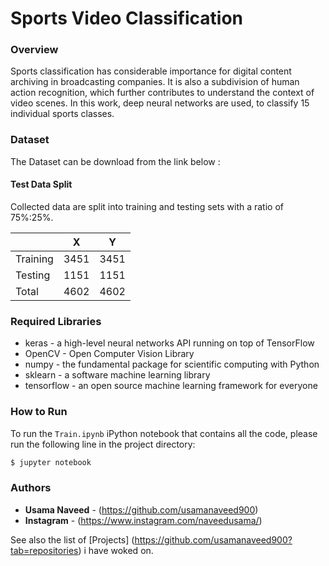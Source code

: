 # Sports Video Classification

### Overview
Sports classification has considerable importance for digital content archiving in broadcasting companies. It is also a subdivision of human action recognition, which further contributes to understand the context of video scenes. In this work, deep neural networks are used, to classify 15 individual sports classes.

### Dataset
The Dataset can be download from the link below :


#### Test Data Split
Collected data are split into training and testing sets with a ratio of 75%:25%.

|               |   X   |   Y   |
| ------------- | ----- | ----- |
| Training      | 3451  | 3451  |
| Testing       | 1151  | 1151  |
| Total         | 4602  | 4602  |

### Required Libraries
* keras - a high-level neural networks API running on top of TensorFlow
* OpenCV - Open Computer Vision Library
* numpy - the fundamental package for scientific computing with Python
* sklearn - a software machine learning library
* tensorflow - an open source machine learning framework for everyone

### How to Run
To run the `Train.ipynb` iPython notebook that contains all the code, please run the following line in the project directory:
```sh
$ jupyter notebook
```

### Authors

* **Usama Naveed** - (https://github.com/usamanaveed900)
* **Instagram** - (https://www.instagram.com/naveedusama/)

See also the list of [Projects] (https://github.com/usamanaveed900?tab=repositories) i have woked on.


